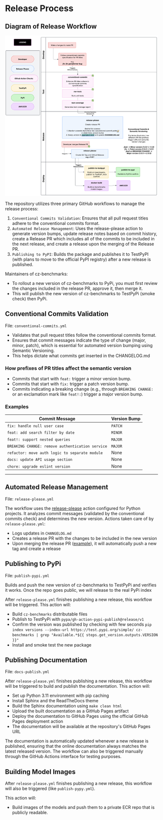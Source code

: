 # Release Process

## Diagram of Release Workflow  

![Release Workflow Diagram](./release_workflow.png)


The repository utilizes three primary GitHub workflows to manage the release process:

1. `Conventional Commits Validation`: Ensures that all pull request titles adhere to the conventional commits format.
2. `Automated Release Management`: Uses the release-please action to generate version bumps, update release notes based on commit history, create a Release PR which includes all of the commits to be included in the next release, and create a release upon the merging of the Release PR.
3. `Publishing to PyPI`: Builds the package and publishes it to TestPyPI (with plans to move to the official PyPI registry) after a new release is published.

Maintainers of cz-benchmarks:

- To rollout a new version of cz-benchmarks to PyPi, you must first review the changes included in the release PR, approve it, then merge it.
- This will publish the new version of cz-benchmarks to TestPyPi (smoke check) then PyPi.

## Conventional Commits Validation

File: `conventional-commits.yml`

- Validates that pull request titles follow the conventional commits format.
- Ensures that commit messages indicate the type of change (major, minor, patch), which is essential for automated version bumping using Semantic Versioning.
- This helps dictate what commits get inserted in the CHANGELOG.md

### How prefixes of PR titles affect the semantic version

- Commits that start with `feat:` trigger a minor version bump.
- Commits that start with `fix:` trigger a patch version bump.
- Commits indicating a breaking change (e.g., through `BREAKING CHANGE:` or an exclamation mark like `feat!:`) trigger a major version bump.

### Examples

|Commit Message|Version Bump|
|---|---|
|`fix: handle null user case`|`PATCH`|
|`feat: add search filter by date`|`MINOR`|
|`feat!: support nested queries`|`MAJOR`|
|`BREAKING CHANGE: remove authentication service`|`MAJOR`|
|`refactor: move auth logic to separate module`|None|
|`docs: update API usage section`|None|
|`chore: upgrade eslint version`|None|

---

## Automated Release Management


File: `release-please.yml`

The workflow uses the [release-please](https://github.com/googleapis/release-please-action) action configured for Python projects. It analyzes commit messages (validated by the conventional commits check) and determines the new version. Actions taken care of by `release-please.yml`:

- Logs updates in `CHANGELOG.md`
- Creates a release PR with the changes to be included in the new version
- Upon merging the release PR ([example](https://github.com/chanzuckerberg/cz-benchmarks/pull/79)), it will automatically push a new tag and create a release

## Publishing to PyPi

File: `publish-pypi.yml`

Builds and push the new version of cz-benchmarks to TestPyPi and verifies it works. Once the repo goes public, we will release to the real PyPi index

After `release-please.yml` finishes publishing a new release, this workflow will be triggered. This action will:

- Build `cz-benchmarks` distributable files
- Publish to TestPyPi with `pypa/gh-action-pypi-publish@release/v1`
- Confirm the version was published by checking with few seconds `pip index versions --index-url https://test.pypi.org/simple/ cz-benchmarks | grep "Available.*${{ steps.get_version.outputs.VERSION }}"`
- Install and smoke test the new package

## Publishing Documentation

File: `docs-publish.yml`

After `release-please.yml` finishes publishing a new release, this workflow will be triggered to build and publish the documentation. This action will:

- Set up Python 3.11 environment with pip caching
- Install Sphinx and the ReadTheDocs theme
- Build the Sphinx documentation using `make clean html`
- Upload the built documentation as a GitHub Pages artifact
- Deploy the documentation to GitHub Pages using the official GitHub Pages deployment action
- The documentation will be available at the repository's GitHub Pages URL

The documentation is automatically updated whenever a new release is published, ensuring that the online documentation always matches the latest released version. The workflow can also be triggered manually through the GitHub Actions interface for testing purposes.

## Building Model Images

After `release-please.yml` finishes publishing a new release, this workflow will also be triggered (like `publish-pypy.yml`).

This action will:

- Build images of the models and push them to a private ECR repo that is publicly readable.